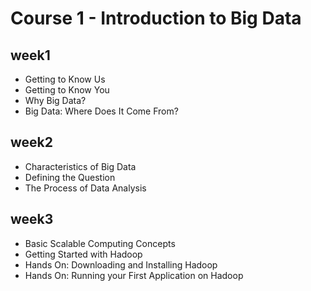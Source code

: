 # Course 1 - Introduction to Big Data

## week1
* Getting to Know Us
* Getting to Know You
* Why Big Data?
* Big Data: Where Does It Come From?

## week2
* Characteristics of Big Data 
* Defining the Question
* The Process of Data Analysis

## week3
* Basic Scalable Computing Concepts
* Getting Started with Hadoop
* Hands On: Downloading and Installing Hadoop
* Hands On: Running your First Application on Hadoop
